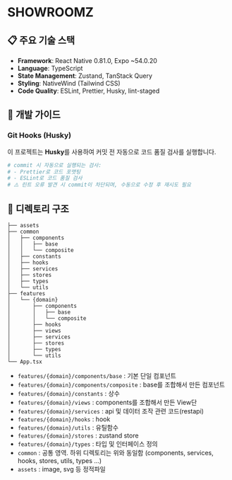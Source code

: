 # SHOWROOMZ

## 📋 주요 기술 스택

- **Framework**: React Native 0.81.0, Expo ~54.0.20
- **Language**: TypeScript
- **State Management**: Zustand, TanStack Query
- **Styling**: NativeWind (Tailwind CSS)
- **Code Quality**: ESLint, Prettier, Husky, lint-staged

## 🔧 개발 가이드

### Git Hooks (Husky)

이 프로젝트는 **Husky**를 사용하여 커밋 전 자동으로 코드 품질 검사를 실행합니다.

```bash
# commit 시 자동으로 실행되는 검사:
# - Prettier로 코드 포맷팅
# - ESLint로 코드 품질 검사
# ⚠️ 린트 오류 발견 시 commit이 차단되며, 수동으로 수정 후 재시도 필요
```

## 📁 디렉토리 구조

```
├── assets
├── common
│   ├── components
│   │   ├── base
│   │   └── composite
│   ├── constants
│   ├── hooks
│   ├── services
│   ├── stores
│   ├── types
│   └── utils
├── features
│   └── {domain}
│       ├── components
│       │   ├── base
│       │   └── composite
│       ├── hooks
│       ├── views
│       ├── services
│       ├── stores
│       ├── types
│       └── utils
└── App.tsx
```

- `features/{domain}/components/base` : 기본 단일 컴포넌트
- `features/{domain}/components/composite` : base를 조합해서 만든 컴포넌트
- `features/{domain}/constants` : 상수
- `features/{domain}/views` : components를 조합해서 만든 View단
- `features/{domain}/services` : api 및 데이터 조작 관련 코드(restapi)
- `features/{domain}/hooks` : hook
- `features/{domain}/utils` : 유틸함수
- `features/{domain}/stores` : zustand store
- `features/{domain}/types` : 타입 및 인터페이스 정의
- `common` : 공통 영역. 하위 디렉토리는 위와 동일함 (components, services, hooks, stores, utils, types ...)
- `assets` : image, svg 등 정적파일
